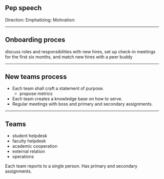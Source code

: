 Pep speech
----------
Direction:
Emphatizing:
Motivation: 

---
Onboarding proces
-----------------
discuss roles and responsibilities with new hires, set up check-in meetings for the first six months, and match new hires with a peer buddy

---
New teams process
-----------------
- Each team shall craft a statement of purpose.
	- propose metrics
- Each team creates a knowledge base on how to serve.
- Regular meetings with boss and primary and secondary assignments.

---
Teams
-----
- student helpdesk
- faculty helpdesk
- academic cooperation
- external relation
- operations

Each team reports to a single person.
Has primary and secondary assignments.
